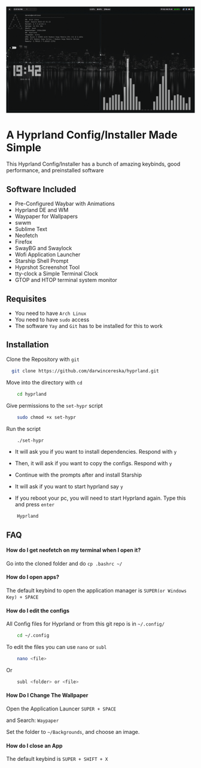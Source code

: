 ![Preview](screenshots/2024-02-12-194216_hyprshot.png)
# A Hyprland Config/Installer Made Simple

This Hyprland Config/Installer has a bunch of amazing keybinds, good performance, and preinstalled software



## Software Included

- Pre-Configured Waybar with Animations
- Hyprland DE and WM
- Waypaper for Wallpapers
- swwm
- Sublime Text
- Neofetch
- Firefox
- SwayBG and Swaylock
- Wofi Application Launcher
- Starship Shell Prompt
- Hyprshot Screenshot Tool
- tty-clock a Simple Terminal Clock
- GTOP and HTOP terminal system monitor 


## Requisites
- You need to have `Arch Linux`
- You need to have `sudo` access
- The software `Yay` and `Git` has to be installed for this to work
## Installation

Clone the Repository with `git`

```bash
  git clone https://github.com/darwincereska/hyprland.git
```
    

Move into the directory with `cd`

``` bash
    cd hyprland
```

Give permissions to the `set-hypr` script

``` bash
    sudo chmod +x set-hypr
```

Run the script

``` bash
    ./set-hypr
```    
- It will ask you if you want to install dependencies. Respond with  `y`

- Then, it will ask if you want to copy the configs. Respond with `y`

- Continue with the prompts after and install Starship

- It will ask if you want to start hyprland say `y`

- If you reboot your pc, you will need to start Hyprland again. Type this and press `enter`

``` bash
    Hyprland
```
## FAQ
#### How do I get neofetch on my terminal when I open it?

Go into the cloned folder and do `cp .bashrc ~/`


#### How do I open apps?

The default keybind to open the application manager is `SUPER(or Windows Key) + SPACE`



#### How do I edit the configs

All Config files for Hyprland or from this git repo is in `~/.config/`

``` bash
    cd ~/.config
```

To edit the files you can use `nano` or    `subl`

``` bash
    nano <file>
```
Or 
``` bash
    subl <folder> or <file>
```
#### How Do I Change The Wallpaper
Open the Application Launcer `SUPER + SPACE`

and Search: `Waypaper`

Set the folder to `~/Backgrounds`, and choose an image.

#### How do I close an App

The default keybind is `SUPER + SHIFT + X`




